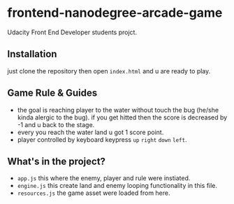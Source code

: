 frontend-nanodegree-arcade-game
===============================

Udacity Front End Developer students projct.

## Installation

just clone the repository then open `index.html` and u are ready to play.

## Game Rule & Guides

* the goal is reaching player to the water without touch the bug (he/she kinda alergic to the bug). if you get hitted then the score is decreased by -1 and u back to the stage.
* every you reach the water land u got 1 score point.
* player controlled by keyboard keypress `up` `right` `down` `left`. 

## What's in the project?

* `app.js` this where the enemy, player and rule were instiated.
* `engine.js` this create land and enemy looping functionality in this file.
* `resources.js` the game asset were loaded from here. 
